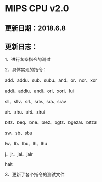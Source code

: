 # MIPS CPU v2.0
## 更新日期：2018.6.8
## 更新日志：
1、进行各条指令的测试

2、具体实现的指令：

add、addu、sub、subu、and、or、nor、xor

addi、addiu、andi、ori、xori、lui

sll、sllv、srl、srlv、sra、srav

slt、sltu、slti、sltui

bltz、beq、bne、blez、bgtz、bgezal、bltzal

sw、sb、sbu

lw、lb、lbu、lh、lhu

j、jr、jal、jalr

halt

3、更新了各个指令的测试文件
